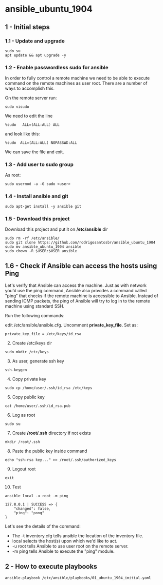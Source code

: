 # ansible_ubuntu_1904

## 1 - Initial steps

### 1.1 - Update and upgrade

```
sudo su
apt update && apt upgrade -y
```

### 1.2 - Enable passwordless sudo for ansible

In order to fully control a remote machine we need to be able to execute command on the remote machines as user root. 
There are a number of ways to accomplish this.

On the remote server run:

```
sudo visudo
```

We need to edit the line

```
%sudo   ALL=(ALL:ALL) ALL
```

and look like this:

```
%sudo  ALL=(ALL:ALL) NOPASSWD:ALL
```

We can save the file and exit.

### 1.3 - Add user to sudo group

As root:

```
sudo usermod -a -G sudo <user>
```

### 1.4 - Install ansible and git

```
sudo apt-get install -y ansible git
```

### 1.5 - Download this project

Download this project and put it on **/etc/ansible** dir

```
sudo rm -rf /etc/ansible/
sudo git clone https://github.com/rodrigosantosbr/ansible_ubuntu_1904
sudo mv ansible_ubuntu_1904 ansible
sudo chown -R $USER:$USER ansible
```

## 1.6 - Check if Ansible can access the hosts using Ping

Let's verify that Ansible can access the machine. 
Just as with network you'd use the ping command, Ansible also provides a command called "ping" that checks if the remote machine is accessible to Ansible. 
Instead of sending ICMP packets, the ping of Ansible will try to log in to the remote machine using standard SSH.

Run the following commands:

edit /etc/ansible/ansible.cfg. Uncomment **private_key_file**. Set as:

```
private_key_file = /etc/keys/id_rsa
```

2) Create /etc/keys dir

```
sudo mkdir /etc/keys
```

3) As user, generate ssh key

```
ssh-keygen
```

4) Copy private key

```
sudo cp /home/user/.ssh/id_rsa /etc/keys
```

5) Copy public key

```
cat /home/user/.ssh/id_rsa.pub
```

6) Log as root

```
sudo su
```

7) Create **/root/.ssh** directory if not exists

```
mkdir /root/.ssh
```

8) Paste the public key inside command 

```
echo "ssh-rsa key..." >> /root/.ssh/authorized_keys
```

9) Logout root

```
exit
```

10) Test

```
ansible local -u root -m ping
```

```
127.0.0.1 | SUCCESS => {
    "changed": false,
    "ping": "pong"
}
```

Let's see the details of the command:

* The -t inventory.cfg tells ansible the location of the inventory file.
* local selects the host(s) upon which we'd like to act.
* -u root tells Ansible to use user root on the remote server.
* -m ping tells Ansible to execute the "ping" module.

## 2 - How to execute playbooks

```
ansible-playbook /etc/ansible/playbooks/01_ubuntu_1904_initial.yaml
```
